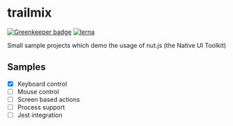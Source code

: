 # trailmix

[![Greenkeeper badge](https://badges.greenkeeper.io/nut-tree/trailmix.svg)](https://greenkeeper.io/)
[![lerna](https://img.shields.io/badge/maintained%20with-lerna-cc00ff.svg)](https://lernajs.io/)

Small sample projects which demo the usage of nut.js (the Native UI Toolkit)

## Samples
- [x] Keyboard control
- [ ] Mouse control
- [ ] Screen based actions
- [ ] Process support
- [ ] Jest integration
